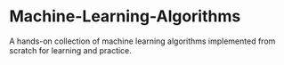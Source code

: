 # Machine-Learning-Algorithms
A hands-on collection of machine learning algorithms implemented from scratch for learning and practice.

